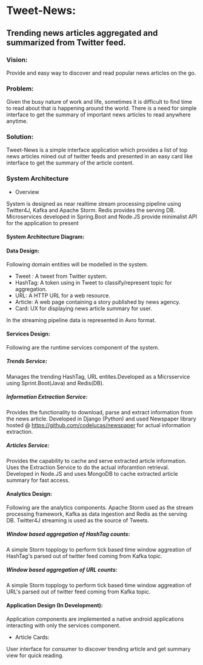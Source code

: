 # Tweet-News: 

## Trending news articles aggregated and summarized from Twitter feed.

### Vision:

Provide and easy way to discover and read popular news articles on the go.

### Problem:

Given the busy nature of work and life, sometimes it is difficult to find time to read about that is happening
around the world. There is a need for simple interface to get the summary of important news articles to read anywhere
anytime.

### Solution:
Tweet-News is a simple interface application which provides a list of top news articles mined out of twitter feeds
and presented in an easy card like interface to get the summary of the article content.

### System Architecture

* Overview

System is designed as near realtime stream processing pipeline using Twitter4J, Kafka and Apache Storm. Redis provides the serving DB. Microservices developed in Spring.Boot and Node.JS provide minimalist API for the application to present 

#### System Architecture Diagram:

#### Data Design:

Following domain entities will be modelled in the system.

* Tweet : A tweet from Twitter system.
* HashTag: A token using in Tweet to classify/represent topic for aggregation.
* URL: A HTTP URL for a web resource.
* Article: A web page containing a story published by news agency.
* Card: UX for displaying news article summary for user.

In the streaming pipeline data is represented in Avro format.

#### Services Design:

Following are the runtime services component of the system.

##### Trends Service:

Manages the trending HashTag, URL entites.Developed as a Micrsservice using Sprint.Boot(Java) and Redis(DB).

##### Information Extraction Service:

Provides the functionality to download, parse and extract information from the news article. Developed in Django (Python) and used Newspaper library hosted @ https://github.com/codelucas/newspaper for actual information extraction.

##### Articles Service:

Provides the capability to cache and serve extracted article information. Uses the Extraction Service to do the actual inforamtion retrieval. Developed in Node.JS and uses MongoDB to cache extracted article summary for fast access.

#### Analytics Design:

Following are the analytics components. Apache Storm used as the stream processing framework, Kafka as data ingestion and Redis as the serving DB. Twitter4J streaming is used as the source of Tweets.

##### Window based aggregation of HashTag counts:

A simple Storm topplogy to perform tick based time window aggreation of HashTag's parsed out of twitter feed coming from Kafka topic.

##### Window based aggregation of URL counts:

A simple Storm topplogy to perform tick based time window aggreation of URL's parsed out of twitter feed coming from Kafka topic.

#### Application Design (In Development):

Application components are implemented a native android applications interacting with only the services component.

* Article Cards:

User interface for consumer to discover trending article and get summary view for quick reading.


 
